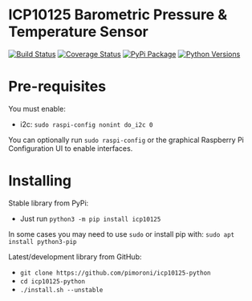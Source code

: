 # ICP10125 Barometric Pressure & Temperature Sensor

[![Build Status](https://img.shields.io/github/actions/workflow/status/pimoroni/icp10125-python/test.yml?branch=main)](https://github.com/pimoroni/icp10125-python/actions/workflows/test.yml)
[![Coverage Status](https://coveralls.io/repos/github/pimoroni/icp10125-python/badge.svg?branch=main)](https://coveralls.io/github/pimoroni/icp10125-python?branch=main)
[![PyPi Package](https://img.shields.io/pypi/v/icp10125.svg)](https://pypi.python.org/pypi/icp10125)
[![Python Versions](https://img.shields.io/pypi/pyversions/icp10125.svg)](https://pypi.python.org/pypi/icp10125)

# Pre-requisites

You must enable:

* i2c: `sudo raspi-config nonint do_i2c 0`

You can optionally run `sudo raspi-config` or the graphical Raspberry Pi Configuration UI to enable interfaces.

# Installing

Stable library from PyPi:

* Just run `python3 -m pip install icp10125`

In some cases you may need to use `sudo` or install pip with: `sudo apt install python3-pip`

Latest/development library from GitHub:

* `git clone https://github.com/pimoroni/icp10125-python`
* `cd icp10125-python`
* `./install.sh --unstable`

